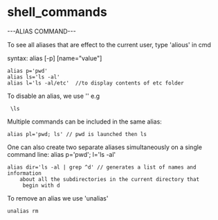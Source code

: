 # shell_commands

---ALIAS COMMAND---

To see all aliases that are effect to the current user, type 'alious' in cmd

syntax: alias [-p] [name="value"]

	alias p='pwd'
	alias ls='ls -al'
	alias l='ls -al/etc'  //to display contents of etc folder

To disable an alias, we use '\' e.g

	 \ls

Multiple commands can be included in the same alias:

	alias pl='pwd; ls' // pwd is launched then ls

One can also create two separate aliases simultaneously on a single 
command line:
	alias p='pwd'; l='ls -al'

	alias dir='ls -al | grep ^d' // generates a list of names and information 
		about all the subdirectories in the current directory that
		 begin with d

To remove an alias we use 'unalias'

	unalias rm
